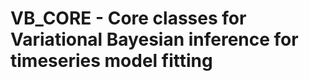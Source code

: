 VB_CORE - Core classes for Variational Bayesian inference for timeseries model fitting
======================================================================================


